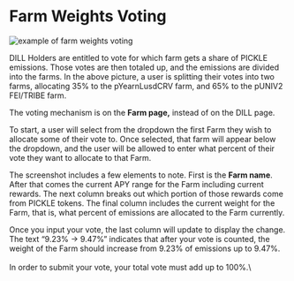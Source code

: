# Farm Weights Voting

![example of farm weights voting](https://lh3.googleusercontent.com/5J4M5CWXU0dGo2DXPWjgrY1HM401H6FgoN8H1cPXCa3dziM-3paoYNmN4gDQUX5WxpSXE8dY7lX4CUYcPmjYhzkcl3-DHdsje3u99ypnmSfb2819I665HxGul6VoRTtaOOoRw2I8)

DILL Holders are entitled to vote for which farm gets a share of PICKLE emissions. Those votes are then totaled up, and the emissions are divided into the farms.  In the above picture, a user is splitting their votes into two farms, allocating 35% to the pYearnLusdCRV farm, and 65% to the pUNIV2 FEI/TRIBE farm.&#x20;

The voting mechanism is on the **Farm page,** instead of on the DILL page.&#x20;

To start, a user will select from the dropdown the first Farm they wish to allocate some of their vote to. Once selected, that farm will appear below the dropdown, and the user will be allowed to enter what percent of their vote they want to allocate to that Farm.&#x20;

The screenshot includes a few elements to note. First is the **Farm name**. After that comes the current APY range for the Farm including current rewards. The next column breaks out which portion of those rewards come from PICKLE tokens. The final column includes the current weight for the Farm, that is, what percent of emissions are allocated to the Farm currently.&#x20;

Once you input your vote, the last column will update to display the change. The text “9.23% -> 9.47%” indicates that after your vote is counted, the weight of the Farm should increase from 9.23% of emissions up to 9.47%. \
\
In order to submit your vote, your total vote must add up to 100%.\
